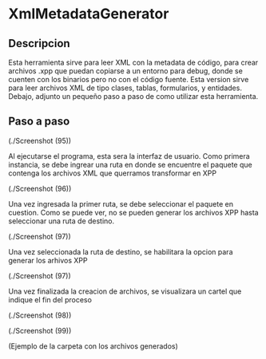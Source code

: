 # XmlMetadataGenerator

## Descripcion

Esta herramienta sirve para leer XML con la metadata de código, para crear archivos .xpp que puedan copiarse a un entorno para debug, donde se cuenten con los binarios pero no con el código fuente. Esta version sirve para leer archivos XML de tipo clases, tablas, formularios, y entidades. Debajo, adjunto un pequeño paso a paso de como utilizar esta herramienta.

## Paso a paso
(./Screenshot (95))

Al ejecutarse el programa, esta sera la interfaz de usuario. Como primera instancia, se debe ingrear una ruta en donde se encuentre el paquete que contenga los archivos XML que querramos transformar en XPP

(./Screenshot (96))

Una vez ingresada la primer ruta, se debe seleccionar el paquete en cuestion. Como se puede ver, no se pueden generar los archivos XPP hasta seleccionar una ruta de destino.

(./Screenshot (97))

Una vez seleccionada la ruta de destino, se habilitara la opcion para generar los arhivos XPP

(./Screenshot (97))

Una vez finalizada la creacion de archivos, se visualizara un cartel que indique el fin del proceso

(./Screenshot (98))

(./Screenshot (99))

(Ejemplo de la carpeta con los archivos generados)



